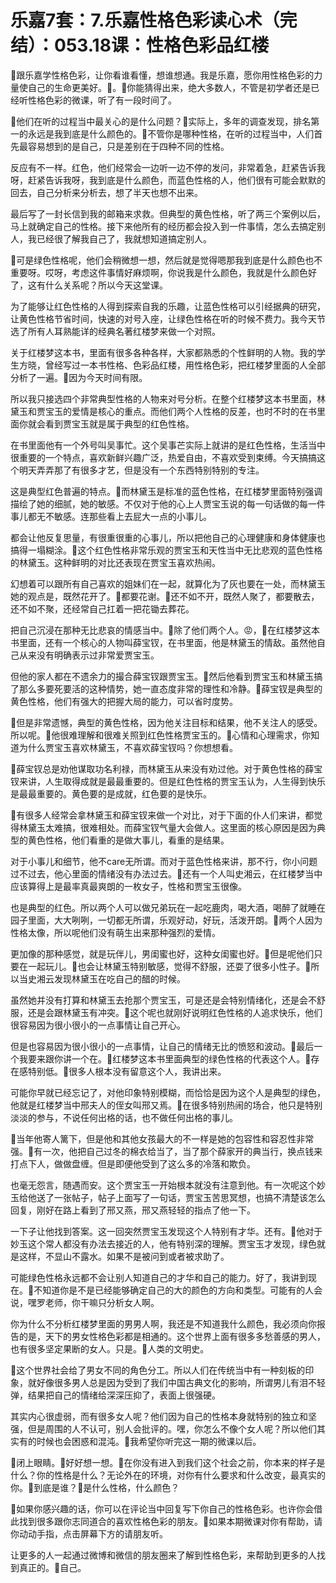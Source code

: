 # 乐嘉7套：7.乐嘉性格色彩读心术（完结）：053.18课：性格色彩品红楼

🎼跟乐嘉学性格色彩，让你看谁看懂，想谁想通。我是乐嘉，愿你用性格色彩的力量使自己的生命更美好。🎼。🎼你能猜得出来，绝大多数人，不管是初学者还是已经听性格色彩的微课，听了有一段时间了。

🎼他们在听的过程当中最关心的是什么问题？🎼实际上，多年的调查发现，排名第一的永远是我到底是什么颜色的。🎼不管你是哪种性格，在听的过程当中，人们首先最容易想到的是自己，只是差别在于四种不同的性格。

反应有不一样。红色，他们经常会一边听一边不停的发问，非常着急，赶紧告诉我呀，赶紧告诉我呀，我到底是什么颜色，而蓝色性格的人，他们很有可能会默默的回去，自己分析来分析去，想了半天也想不出来。

最后写了一封长信到我的邮箱来求救。但典型的黄色性格，听了两三个案例以后，马上就确定自己的性格。接下来他所有的经历都会投入到一件事情，怎么去搞定别人，我已经很了解我自己了，我就想知道搞定别人。

🎼可是绿色性格呢，他们会稍微想一想，然后就是觉得嗯那我到底是什么颜色也不重要呀。哎呀，考虑这件事情好麻烦啊，你说我是什么颜色，我就是什么颜色好了，这有什么关系呢？所以今天这堂课。

为了能够让红色性格的人得到探索自我的乐趣，让蓝色性格可以引经据典的研究，让黄色性格节省时间，快速的对号入座，让绿色性格在听的时候不费力。我今天节选了所有人耳熟能详的经典名著红楼梦来做一个对照。

关于红楼梦这本书，里面有很多各种各样，大家都熟悉的个性鲜明的人物。我的学生方晓，曾经写过一本书性格、色彩品红楼，用性格色彩，把红楼梦里面的人全部分析了一遍。🎼因为今天时间有限。

所以我只接选四个非常典型性格的人物来对号分析。在整个红楼梦这本书里面，林黛玉和贾宝玉的爱情是核心的重点。而他们两个人性格的反差，也时不时的在书里面你就会看到贾宝玉就是属于典型的红色性格。

在书里面他有一个外号叫吴事忙。这个吴事芒实际上就讲的是红色性格，生活当中很重要的一个特点，喜欢新鲜兴趣广泛，热爱自由，不喜欢受到束缚。今天搞搞这个明天弄弄那了有很多才艺，但是没有一个东西特别特别的专注。

这是典型红色普遍的特点。🎼而林黛玉是标准的蓝色性格，在红楼梦里面特别强调描绘了她的细腻，她的敏感。不仅对于他的心上人贾宝玉说的每一句话做的每一件事儿都无不敏感。连那些看上去屁大一点的小事儿。

都会让他反复思量，有很重很重的心事儿，所以把他自己的心理健康和身体健康也搞得一塌糊涂。🎼这个红色性格非常乐观的贾宝玉和天性当中无比悲观的蓝色性格的林黛玉。这种鲜明的对比还表现在贾宝玉喜欢热闹。

幻想着可以跟所有自己喜欢的姐妹们在一起，就算化为了灰也要在一处，而林黛玉她的观点是，既然花开了。🎼都要花谢。🎼还不如不开，既然人聚了，都要散去，还不如不聚，还经常自己扛着一把花锄去葬花。

把自己沉浸在那种无比悲哀的情感当中。🎼除了他们两个人。😡，🎼在红楼梦这本书里面，还有一个核心的人物叫薛宝钗，在书里面，他是林黛玉的情敌。虽然他自己从来没有明确表示过非常爱贾宝玉。

但他的家人都在不遗余力的撮合薛宝钗跟贾宝玉。🎼然后他看到贾宝玉和林黛玉搞了那么多要死要活的这种情势，她一直态度非常的理性和冷静。🎼薛宝钗是典型的黄色性格，他们有强大的把握大局的能力，可以省时度势。

🎼但是非常遗憾，典型的黄色性格，因为他关注目标和结果，他不关注人的感受。所以呢。🎼他很难理解和很难关照到红色性格贾宝玉的。🎼心情和心理需求，你知道为什么贾宝玉喜欢林黛玉，不喜欢薛宝钗吗？你想想看。

🎼薛宝钗总是劝他谋取功名利禄，而林黛玉从来没有劝过他。对于黄色性格的薛宝钗来讲，人生取得成就是最最重要的。但是红色性格的贾宝玉认为，人生得到快乐是最最重要的。黄色要的是成就，红色要的是快乐。

🎼有很多人经常会拿林黛玉和薛宝钗来做一个对比，对于下面的仆人们来讲，都觉得林黛玉太难搞，很难相处。而薛宝钗气量大会做人。这里面的核心原因是因为典型的黄色性格，他们看重的是做大事儿，看重的是结果。

对于小事儿和细节，他不care无所谓。而对于蓝色性格来讲，那不行，你小问题过不过去，他心里面的情绪没有办法过去。🎼还有一个人叫史湘云，在红楼梦当中应该算得上是最率真最爽朗的一枚女子，性格和贾宝玉很像。

也是典型的红色。所以两个人可以做兄弟玩在一起吃鹿肉，喝大酒，喝醉了就睡在园子里面，大大咧咧，一切都无所谓，乐观好动，好玩，活泼开朗。🎼两个人因为性格太像，所以呢他们没有萌生出来那种强烈的爱情。

更加像的那种感觉，就是玩伴儿，男闺蜜也好，这种女闺蜜也好。🎼但是呢他们只要在一起玩儿。🎼也会让林黛玉特别敏感，觉得不舒服，还耍了很多小性子。🎼所以当史湘云发现林黛玉在吃自己的醋的时候。

虽然她并没有打算和林黛玉去抢那个贾宝玉，可是还是会特别情绪化，还是会不舒服，还是会跟林黛玉有冲突。🎼这个呢也就刚好说明红色性格的人追求快乐，他们很容易因为很小很小的一点事情让自己开心。

但是也容易因为很小很小的一点事情，让自己的情绪无比的愤怒和波动。🎼最后一个我要来跟你讲一个在。🎼红楼梦这本书里面典型的绿色性格的代表这个人。🎼存在感特别低。🎼很多人根本没有留意这个人，我讲出来。

可能你早就已经忘记了，对他印象特别模糊，而恰恰是因为这个人是典型的绿色，他就是红楼梦当中邢夫人的侄女叫邢又焉。🎼在很多特别热闹的场合，他只是特别淡淡的参与，不说任何出格的话，也不做任何出格的事儿。

🎼当年他寄人篱下，但是他和其他女孩最大的不一样是她的包容性和容忍性非常强。🎼有一次，他把自己过冬的棉衣给当了，当了那个薛家开的典当行，换点钱来打点下人，做做盘缠。但是即便他受到了这么多的冷落和欺负。

也毫无怨言，随遇而安。这个贾宝玉一开始根本就没有注意到他。有一次呢这个妙玉给他送了一张帖子，帖子上面写了一句话，贾宝玉苦思冥想，也搞不清楚该怎么回复，刚好在路上看到了邢又燕，邢又燕轻轻的指点了他一下。

一下子让他找到答案。这一回突然贾宝玉发现这个人特别有才华。还有。🎼他对于妙玉这个常人都没有办法去接近的人，他有特别深的理解。贾宝玉才发现，绿色就是这样，不显山不露水。如果不是被问到或者被求助了。

可能绿色性格永远都不会让别人知道自己的才华和自己的能力。好了，我讲到现在。🎼不知道你是不是已经能够确定自己的大的颜色的方向和类型。可能有的人会说，嘿罗老师，你干嘛只分析女人啊。

你为什么不分析红楼梦里面的男男人啊，我还是不知道我什么颜色，我必须向你报告的是，天下的男女性格色彩都是相通的。这个世界上面有很多多愁善感的男人，也有很多坚定果断的女人。只是。🎼人类的文明史。

🎼这个世界社会给了男女不同的角色分工。所以人们在传统当中有一种刻板的印象，就好像很多男人总是因为受到了我们中国古典文化的影响，所谓男儿有泪不轻弹，结果把自己的情绪给深深压抑了，表面上很强硬。

其实内心很虚弱，而有很多女人呢？他们因为自己的性格本身就特别的独立和坚强，但是周围的人不认可，别人会批评的。嘿，你怎么不像个女人呢？所以他们其实有的时候也会困惑和混沌。🎼我希望你听完这一期的微课以后。

🎼闭上眼睛。🎼好好想一想。🎼在你没有进入到我们这个社会之前，你本来的样子是什么？你的性格是什么？无论外在的环境，对你有什么要求和什么改变，最真实的你。🎼到底是谁？🎼是什么性格，什么颜色？

🎼如果你感兴趣的话，你可以在评论当中回复写下你自己的性格色彩。也许你会借此找到很多跟你志同道合的喜欢性格色彩的朋友。🎼如果本期微课对你有帮助，请你动动手指，点击屏幕下方的请朋友听。

让更多的人一起通过微博和微信的朋友圈来了解到性格色彩，来帮助到更多的人找到真正的。🎼自己。